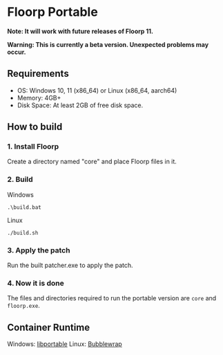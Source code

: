 # Floorp Portable

**Note: It will work with future releases of Floorp 11.**

**Warning: This is currently a beta version. Unexpected problems may occur.**


## Requirements
* OS: Windows 10, 11 (x86_64) or Linux (x86_64, aarch64)
* Memory: 4GB+
* Disk Space: At least 2GB of free disk space.


## How to build
### 1. Install Floorp
Create a directory named "core" and place Floorp files in it.

### 2. Build
Windows
```
.\build.bat
```
Linux
```
./build.sh
```

### 3. Apply the patch
Run the built patcher.exe to apply the patch.

### 4. Now it is done
The files and directories required to run the portable version are `core` and `floorp.exe`.


## Container Runtime
Windows: [libportable](https://github.com/adonais/libportable)
Linux: [Bubblewrap](https://github.com/containers/bubblewrap)

